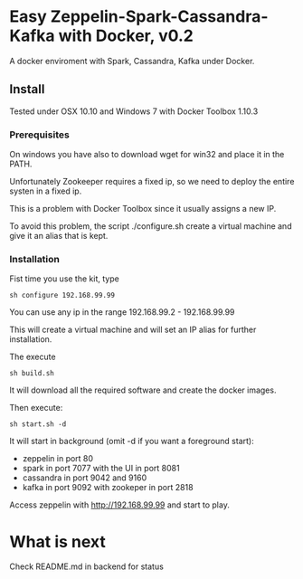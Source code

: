 # Easy Zeppelin-Spark-Cassandra-Kafka with Docker, v0.2

A docker enviroment with Spark, Cassandra, Kafka under Docker.

## Install

Tested under OSX 10.10 and Windows 7 with Docker Toolbox 1.10.3

### Prerequisites

On windows you have also to download wget for win32 and place it in the PATH.

Unfortunately Zookeeper requires a fixed ip, so we need to deploy the entire systen in a fixed ip.

This is a problem with Docker Toolbox since it usually assigns a new IP.

To avoid this problem, the script ./configure.sh create a virtual machine and give it an alias that is kept.


### Installation

Fist time you use the kit, type 

```
sh configure 192.168.99.99
```

You can use any ip in the range 192.168.99.2 - 192.168.99.99

This will create a virtual machine and will set an IP alias for further installation.

The execute 

```
sh build.sh
```

It will download all the required software and create the docker images.

Then execute:

```
sh start.sh -d
```

It will start in background (omit -d if you want a foreground start):

- zeppelin in port 80
- spark in port 7077 with the UI in port 8081
- cassandra in port 9042 and 9160
- kafka in port 9092 with zookeper in port 2818


Access zeppelin with http://192.168.99.99 and start to play. 


# What is next

Check README.md in backend for status
